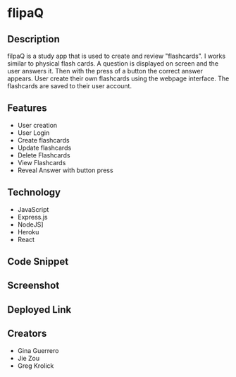 # flipaQ

## Description

filpaQ is a study app that is used to create and review "flashcards". I works similar to physical flash cards. A question is displayed on screen and the user answers it. Then with the press of a button the correct answer appears. User create their own flashcards using the webpage interface. The flashcards are saved to their user account.

## Features
- User creation
- User Login
- Create flashcards
- Update flashcards
- Delete Flashcards
- View Flashcards
- Reveal Answer with button press

## Technology
- JavaScript
- Express.js
- NodeJS]
- Heroku
- React

## Code Snippet

## Screenshot

## Deployed Link

## Creators
- Gina Guerrero
- Jie Zou
- Greg Krolick
